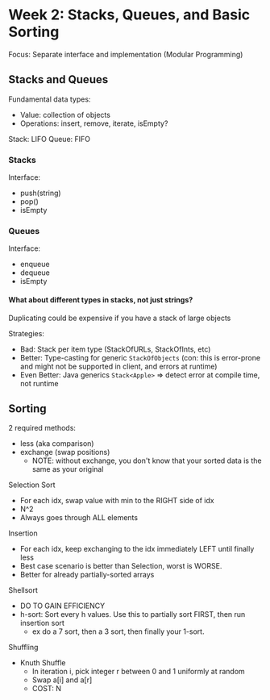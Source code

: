 # Week 2: Stacks, Queues, and Basic Sorting

Focus: Separate interface and implementation (Modular Programming)

## Stacks and Queues

Fundamental data types:

- Value: collection of objects
- Operations: insert, remove, iterate, isEmpty?

Stack: LIFO
Queue: FIFO

### Stacks

Interface:
  - push(string)
  - pop()
  - isEmpty

### Queues

Interface:
  - enqueue
  - dequeue
  - isEmpty

#### What about different types in stacks, not just strings?

Duplicating could be expensive if you have a stack of large objects

Strategies:
  - Bad: Stack per item type (StackOfURLs, StackOfInts, etc)
  - Better: Type-casting for generic `StackOfObjects` (con: this is error-prone and might not be supported in client, and errors at runtime)
  - Even Better: Java generics `Stack<Apple>` => detect error at compile time, not runtime

## Sorting

2 required methods:
  - less (aka comparison)
  - exchange (swap positions)
    - NOTE: without exchange, you don't know that your sorted data is the same as your original

Selection Sort
  - For each idx, swap value with min to the RIGHT side of idx
  - N^2
  - Always goes through ALL elements

Insertion
  - For each idx, keep exchanging to the idx immediately LEFT until finally less
  - Best case scenario is better than Selection, worst is WORSE.
  - Better for already partially-sorted arrays

Shellsort
  - DO TO GAIN EFFICIENCY
  - h-sort: Sort every h values. Use this to partially sort FIRST, then run insertion sort
    - ex do a 7 sort, then a 3 sort, then finally your 1-sort.

Shuffling
  - Knuth Shuffle
    - In iteration i, pick integer r between 0 and 1 uniformly at random
    - Swap a[i] and a[r]
    - COST: N
